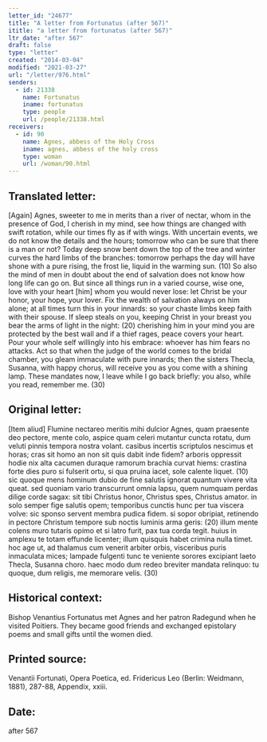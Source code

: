 ```yaml
---
letter_id: "24677"
title: "A letter from Fortunatus (after 567)"
ititle: "a letter from fortunatus (after 567)"
ltr_date: "after 567"
draft: false
type: "letter"
created: "2014-03-04"
modified: "2021-03-27"
url: "/letter/976.html"
senders:
  - id: 21338
    name: Fortunatus
    iname: fortunatus
    type: people
    url: /people/21338.html
receivers:
  - id: 90
    name: Agnes, abbess of the Holy Cross
    iname: agnes, abbess of the holy cross
    type: woman
    url: /woman/90.html
---
```

<h2> Translated letter:</h2>[Again]
Agnes, sweeter to me in merits than a river of nectar,
whom in the presence of God, I cherish in my mind,
see how things are changed with swift rotation,
while our times fly as if with wings.
With uncertain events, we do not know the details and the hours;
tomorrow who can be sure that there is a man or not?
Today deep snow bent down the top of the tree
and winter curves the hard limbs of the branches:
tomorrow perhaps the day will have shone with a pure rising,
the frost lie, liquid in the warming sun.              (10)
So also the mind of men in doubt about the end of salvation
does not know how long life can go on.
But since all things run in a varied course,
wise one, love with your heart [him] whom you would never lose:
let Christ be your honor, your hope, your lover.
Fix the wealth of salvation always on him alone;
at all times turn this in your innards:
so your chaste limbs keep faith with their spouse.
If sleep steals on you, keeping Christ in your breast
you bear the arms of light in the night:             (20)
cherishing him in your mind you are protected by the best wall
and if a thief rages, peace covers your heart.
Pour your whole self willingly into his embrace:
whoever has him fears no attacks.
Act so that when the judge of the world comes to the bridal chamber,
you gleam immaculate with pure innards;
then the sisters Thecla, Susanna, with happy chorus,
will receive you as you come with a shining lamp.
These mandates now, I leave while I go back briefly:
you also, while you read, remember me.     (30)
<h2 class="mt-4"> Original letter:</h2>[Item aliud]
Flumine nectareo meritis mihi dulcior Agnes,
quam praesente deo pectore, mente colo,
aspice quam celeri mutantur cuncta rotatu,
dum veluti pinnis tempora nostra volant.
casibus incertis scriptulos nescimus et horas;
cras sit homo an non sit quis dabit inde fidem?
arboris oppressit hodie nix alta cacumen
duraque ramorum brachia curvat hiems:
crastina forte dies puro si fulserit ortu,
si qua pruina iacet, sole calente liquet.         (10)
sic quoque mens hominum dubio de fine salutis
ignorat quantum vivere vita queat.
sed quoniam vario transcurrunt omnia lapsu,
quem numquam perdas dilige corde sagax:
sit tibi Christus honor, Christus spes, Christus amator.
in solo semper fige salutis opem;
temporibus cunctis hunc per tua viscera volve:
sic sponso servent membra pudica fidem.
si sopor obripiat, retinendo in pectore Christum
tempore sub noctis luminis arma geris:        (20)
illum mente colens muro tutaris opimo
et si latro furit, pax tua corda tegit.
huius in amplexu te totam effunde licenter;
illum quisquis habet crimina nulla timet.
hoc age ut, ad thalamus cum venerit arbiter orbis,
visceribus puris inmaculata mices;
lampade fulgenti tunc te veniente sorores
excipiant laeto Thecla, Susanna choro.
haec modo dum redeo breviter mandata relinquo:
tu quoque, dum religis, me memorare velis.  (30)
<h2 class="mt-4"> Historical context:</h2>Bishop Venantius Fortunatus met Agnes and her patron Radegund when he visited Poitiers. They became good friends and exchanged epistolary poems and small gifts until the women died.
<h2 class="mt-4"> Printed source:</h2>Venantii Fortunati, Opera Poetica, ed. Fridericus Leo (Berlin:  Weidmann, 1881), 287-88, Appendix, xxiii.
<h2 class="mt-4"> Date:</h2>after 567
